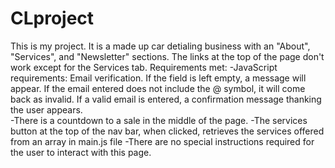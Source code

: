 # CLproject
This is my project. It is a made up car detialing business with an "About", "Services", and "Newsletter" sections.  The links at the top of the page don't work except for the Services tab.
Requirements met: 
-JavaScript requirements: Email verification.  If the field is left empty, a message will appear.  If the email entered does not include the @ symbol, it will come back as invalid.  If a valid email is entered, a confirmation message thanking the user appears.  
-There is a countdown to a sale in the middle of the page. 
-The services button at the top of the nav bar, when clicked, retrieves the services offered from an array in main.js file
-There are no special instructions required for the user to interact with this page.
